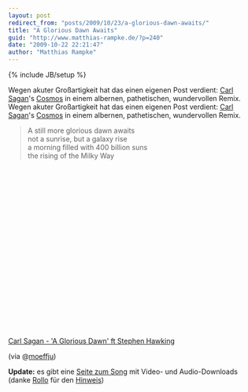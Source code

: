 ```yaml
---
layout: post
redirect_from: "posts/2009/10/23/a-glorious-dawn-awaits/"
title: "A Glorious Dawn Awaits"
guid: "http://www.matthias-rampke.de/?p=240"
date: "2009-10-22 22:21:47"
author: "Matthias Rampke"
---
```

{% include JB/setup %}

Wegen akuter Gro&szlig;artigkeit hat das einen eigenen Post verdient: <a href="http://en.wikipedia.org/wiki/Carl_Sagan">Carl Sagan</a>'s <a href="http://en.wikipedia.org/wiki/Cosmos:_A_Personal_Voyage">Cosmos</a> in einem albernen, pathetischen, wundervollen Remix.
Wegen akuter Gro&szlig;artigkeit hat das einen eigenen Post verdient: <a href="http://en.wikipedia.org/wiki/Carl_Sagan">Carl Sagan</a>'s <a href="http://en.wikipedia.org/wiki/Cosmos:_A_Personal_Voyage">Cosmos</a> in einem albernen, pathetischen, wundervollen Remix.


<blockquote>
A still more glorious dawn awaits<br  />
not a sunrise, but a galaxy rise<br  />
a morning filled with 400 billion suns<br  />
the rising of the Milky Way</blockquote>

<object width="425" height="344"><param name="movie" value="http://www.youtube-nocookie.com/v/zSgiXGELjbc&hl=en&fs=1&rel=0&color1=0x3a3a3a&color2=0x999999&fmt=18"></param><param name="allowFullScreen" value="true"></param><param name="allowscriptaccess" value="always"></param><embed src="http://www.youtube-nocookie.com/v/zSgiXGELjbc&hl=en&fs=1&rel=0&color1=0x3a3a3a&color2=0x999999" type="application/x-shockwave-flash" allowscriptaccess="always" allowfullscreen="true" width="425" height="344"></embed></object>
<br  /><a href="http://www.youtube.com/watch?v=zSgiXGELjbc&fmt=18">Carl Sagan - 'A Glorious Dawn' ft Stephen Hawking</a>

(via @<a href="https://twitter.com/moeffju/status/5079961483">moeffju</a>)

<strong>Update:</strong> es gibt eine <a href="http://www.symphonyofscience.com/">Seite zum Song</a> mit Video- und Audio-Downloads (danke <a href="http://rollo.soup.io/">Rollo</a> f&uuml;r den <a href="http://rollo.soup.io/post/32370610/Hatte-mir-schon-berlegt-mir-eine-MP3">Hinweis</a>)


